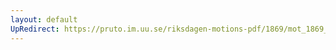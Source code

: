 ```yaml
---
layout: default
UpRedirect: https://pruto.im.uu.se/riksdagen-motions-pdf/1869/mot_1869__ak__fört/mot_1869__ak__fört-020.pdf
---
```

